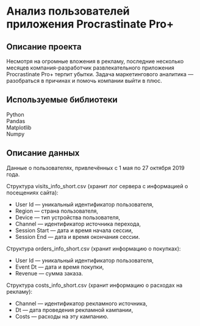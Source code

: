 # Анализ пользователей приложения Procrastinate Pro+

## Описание проекта

Несмотря на огромные вложения в рекламу, последние несколько месяцев компания-разработчик развлекательного приложения Procrastinate Pro+ терпит убытки. Задача маркетингового аналитика — разобраться в причинах и помочь компании выйти в плюс.

## Используемые библиотеки

Python  
Pandas  
Matplotlib  
Numpy  

## Описание данных

Данные о пользователях, привлечённых с 1 мая по 27 октября 2019 года.

Структура visits_info_short.csv (хранит лог сервера с информацией о посещениях сайта):
* User Id — уникальный идентификатор пользователя,
* Region — страна пользователя,
* Device — тип устройства пользователя,
* Channel — идентификатор источника перехода,
* Session Start — дата и время начала сессии,
* Session End — дата и время окончания сессии.

Структура orders_info_short.csv (хранит информацию о покупках):
* User Id — уникальный идентификатор пользователя,
* Event Dt — дата и время покупки,
* Revenue — сумма заказа.

Структура costs_info_short.csv (хранит информацию о расходах на рекламу):
* Channel — идентификатор рекламного источника,
* Dt — дата проведения рекламной кампании,
* Costs — расходы на эту кампанию.